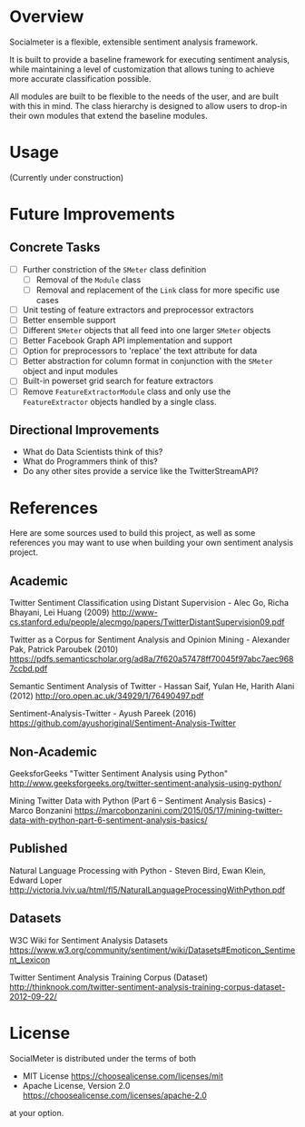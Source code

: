 # Overview
Socialmeter is a flexible, extensible sentiment analysis framework.

It is built to provide a baseline framework for executing sentiment analysis,
while maintaining a level of customization that allows tuning
to achieve more accurate classification possible. 

All modules are built to be flexible to the needs of the user, and
are built with this in mind. The class hierarchy is designed to allow
users to drop-in their own modules that extend the baseline modules.

# Usage
(Currently under construction)

# Future Improvements
## Concrete Tasks
- [ ] Further constriction of the `SMeter` class definition
  - [ ] Removal of the `Module` class
  - [ ] Removal and replacement of the `Link` class for more specific use cases
- [ ] Unit testing of feature extractors and preprocessor extractors
- [ ] Better ensemble support
- [ ] Different `SMeter` objects that all feed into one larger `SMeter` objects
- [ ] Better Facebook Graph API implementation and support
- [ ] Option for preprocessors to 'replace' the text attribute for data
- [ ] Better abstraction for column format in conjunction with the `SMeter` object
		and input modules
- [ ] Built-in powerset grid search for feature extractors
- [ ] Remove `FeatureExtractorModule` class and only use the `FeatureExtractor` objects
		handled by a single class.

## Directional Improvements
- What do Data Scientists think of this?
- What do Programmers think of this?
- Do any other sites provide a service like the TwitterStreamAPI?

# References
Here are some sources used to build this project, as well as some references you may want
to use when building your own sentiment analysis project.

## Academic
Twitter Sentiment Classification using Distant Supervision - Alec Go, Richa Bhayani, Lei Huang (2009)
http://www-cs.stanford.edu/people/alecmgo/papers/TwitterDistantSupervision09.pdf

Twitter as a Corpus for Sentiment Analysis and Opinion Mining - Alexander Pak, Patrick Paroubek (2010)
https://pdfs.semanticscholar.org/ad8a/7f620a57478ff70045f97abc7aec9687ccbd.pdf

Semantic Sentiment Analysis of Twitter - Hassan Saif, Yulan He, Harith Alani (2012)
http://oro.open.ac.uk/34929/1/76490497.pdf

Sentiment-Analysis-Twitter - Ayush Pareek (2016)
https://github.com/ayushoriginal/Sentiment-Analysis-Twitter

## Non-Academic
GeeksforGeeks "Twitter Sentiment Analysis using Python"
http://www.geeksforgeeks.org/twitter-sentiment-analysis-using-python/

Mining Twitter Data with Python (Part 6 – Sentiment Analysis Basics) - Marco Bonzanini
https://marcobonzanini.com/2015/05/17/mining-twitter-data-with-python-part-6-sentiment-analysis-basics/

## Published
Natural Language Processing with Python - Steven Bird, Ewan Klein, Edward Loper
http://victoria.lviv.ua/html/fl5/NaturalLanguageProcessingWithPython.pdf

## Datasets
W3C Wiki for Sentiment Analysis Datasets
https://www.w3.org/community/sentiment/wiki/Datasets#Emoticon_Sentiment_Lexicon

Twitter Sentiment Analysis Training Corpus (Dataset)
http://thinknook.com/twitter-sentiment-analysis-training-corpus-dataset-2012-09-22/

# License

SocialMeter is distributed under the terms of both

- MIT License <https://choosealicense.com/licenses/mit>
- Apache License, Version 2.0 <https://choosealicense.com/licenses/apache-2.0>

at your option.
